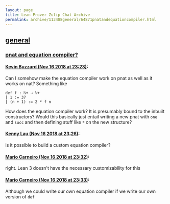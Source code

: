 ```yaml
---
layout: page
title: Lean Prover Zulip Chat Archive 
permalink: archive/113488general/64871pnatandequationcompiler.html
---
```


## [general](index.html)
### [pnat and equation compiler?](64871pnatandequationcompiler.html)

#### [Kevin Buzzard (Nov 16 2018 at 23:23)](https://leanprover.zulipchat.com/#narrow/stream/113488-general/topic/pnat%20and%20equation%20compiler%3F/near/147850385):
Can I somehow make the equation compiler work on pnat as well as it works on nat? Something like

```lean
def f : ℕ+ → ℕ+
| 1 := 37
| (n + 1) := 2 * f n 
```

How does the equation compiler work? It is presumably bound to the inbuilt constructors? Would this basically just entail writing a new pnat with `one` and `succ` and then defining stuff like `*` on the new structure?

#### [Kenny Lau (Nov 16 2018 at 23:26)](https://leanprover.zulipchat.com/#narrow/stream/113488-general/topic/pnat%20and%20equation%20compiler%3F/near/147850569):
is it possible to build a custom equation compiler?

#### [Mario Carneiro (Nov 16 2018 at 23:32)](https://leanprover.zulipchat.com/#narrow/stream/113488-general/topic/pnat%20and%20equation%20compiler%3F/near/147850900):
right. Lean 3 doesn't have the necessary customizability for this

#### [Mario Carneiro (Nov 16 2018 at 23:33)](https://leanprover.zulipchat.com/#narrow/stream/113488-general/topic/pnat%20and%20equation%20compiler%3F/near/147850924):
Although we could write our own equation compiler if we write our own version of `def`

